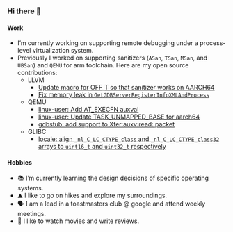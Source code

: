 ### Hi there 👋

#### Work

- I’m currently working on supporting remote debugging under a process-level virtualization system.
- Previously I worked on supporting sanitizers (`ASan`, `TSan`, `MSan`, and `UBSan`) and `QEMU` for arm toolchain. Here are my open source contributions:
  - LLVM
    - [Update macro for OFF_T so that sanitizer works on AARCH64](https://github.com/llvm/llvm-project/commit/a5a6fd3f95a9ecc3ef8732192ce0fd7749135311)
    - [Fix memory leak in `GetGDBServerRegisterInfoXMLAndProcess`](https://github.com/llvm/llvm-project/commit/1267506ea54a62e0c728215c033b256ce856db30)
  - QEMU
    - [linux-user: Add AT_EXECFN auxval](http://patchwork.ozlabs.org/project/qemu-devel/patch/20200302193153.66415-1-yuanzi@google.com/)
    - [linux-user: Update TASK_UNMAPPED_BASE for aarch64](http://patchwork.ozlabs.org/project/qemu-devel/patch/20200730193932.3654677-1-yuanzi@google.com/)
    - [gdbstub: add support to Xfer:auxv:read: packet](http://patchwork.ozlabs.org/project/qemu-devel/patch/20200730193932.3654677-1-yuanzi@google.com/)
  - GLIBC
    - [locale: align `_nl_C_LC_CTYPE_class` and `_nl_C_LC_CTYPE_class32` arrays to `uint16_t` and `uint32_t` respectively](https://patchwork.sourceware.org/project/glibc/patch/20210401193723.1224640-1-yuanzi@google.com/)


#### Hobbies

- 📚 I’m currently learning the design decisions of specific operating systems.
- ⛰️ I like to go on hikes and explore my surroundings.
- 🗣️ I am a lead in a toastmasters club @ google and attend weekly meetings.
- 🎥 I like to watch movies and write reviews.

<!--
- 👯 I’m looking to collaborate on ...
- 🤔 I’m looking for help with ...
- 💬 Ask me about ...
- 😄 Pronouns: ...
- ⚡ Fun fact: ...
- 📫 How to reach me: ...
-->
